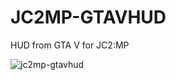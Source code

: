 # JC2MP-GTAVHUD
HUD from GTA V for JC2:MP

![jc2mp-gtavhud](https://github.com/user-attachments/assets/d395ce64-845d-4f85-bbb6-00fb2cdb1dde)

